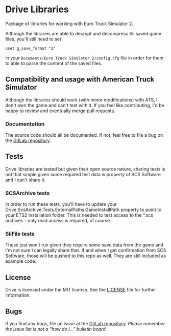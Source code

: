 # Drive Libraries

Package of libraries for working with Euro Truck Simulator 2.

Although the libraries are able to decrypt and decompress Sii saved game files, you'll still need to set

    uset g_save_format "2"

in your `Documents/Euro Truck Simulator 2/config.cfg` file in order for them to able to parse the content of the saved files.


## Compatibility and usage with American Truck Simulator

Although the libraries should work (with minor modifications) with ATS, I don't own the game and can't test with it. If you feel like contributing, I'd be happy to review and eventually merge pull requests.


### Documentation

The source code should all be documented. If not, feel free to file a bug on the [GitLab repository](https://gitlab.com/drive-ets/drive-libs).


## Tests

Drive libraries are tested but given their open source nature, sharing tests is not that simple given some required test data is property of SCS Software and I can't share it.


### SCSArchive tests

In order to run these tests, you'll have to update your Drive.ScsArchive.Tests.ExternalPaths.GameInstallPath property to point to your ETS2 installation folder. This is needed to test access to the \*.scs archives - only read access is required, of course.


### SiiFile tests

These just won't run given they require some save data from the game and I'm not sure I can legally share that. If and when I get confirmation from SCS Software, those will be pushed to this repo as well. They are still included as example code.


## License

Drive is licensed under the MIT license. See the [LICENSE](./LICENSE.txt) file for further information.


## Bugs

If you find any bugs, file an issue at the [GitLab repository](https://gitlab.com/drive-ets/drive-libs).
*Please remember the issue list is not a "how do I..." bulletin board.*
